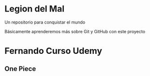 # Legion del Mal
Un repositorio para conquistar el mundo

Básicamente aprenderemos más sobre Git y GitHub con este proyecto


# Fernando Curso Udemy 


## One Piece 

